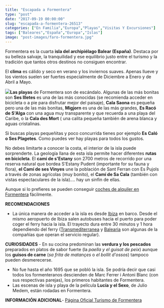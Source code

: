```yaml
---
title: "Escapada a Formentera"
type: "post"
date: "2017-09-19 00:00:00"
slug: "escapada-a-formentera-26513"
categories: ["En Familia","Europa","Playas","Visitas Y Excursiones"]
tags: ["Baleares","España","Europa","Islas"]
image: "post-images/faro-formentera.jpg"
---
```


Formentera es la cuarta **isla del archipiélago Balear (España)**. Destaca por su belleza salvaje, la tranquilidad y ese equilibrio justo entre el turismo y la tradición que tantos otros destinos no consiguen encontrar.  
  
El **clima** es cálido y seco en verano y los inviernos suaves. Apenas llueve y los vientos suelen ser fuertes especialmente de Diciembre a Enero y de Abril a Mayo.  
  
![](post-images/faro-formentera.jpg)**Las playas** de Formentera son de escándalo. Algunas de las más bonitas son **Ses Illetes** es una de las más conocidas (se recomienda acceder en bicicleta o a pie para disfrutar mejor del paisaje), **Cala Saona** es pequeña pero una de las más bonitas, **Migjorn** es una de las más grandes, **Es Racó de S'Alga** con una agua muy transparente y que recuerda a una playa del Caribe, o la **Cala des Mort** ( una calita pequeña también de arena blanca y aguas cristalinas.  
  
Si buscas playas pequeñitas y poco concurrida tienes por ejemplo **Es Caló o Ses Plagetes**. Como puedes ver hay playas para todos los gustos.  
  
No debes limitarte a conocer la costa, el interior de la isla puede sorprenderte. La geología llana de esta isla permite hacer diferentes **rutas en bicicleta**. El **camí de s'Estany** son 2700 metros de recorrido por una reserva natural que bordea S'Estany Pudent (importante for su fauna y flora), **el Camí de ses Vinyes** une la población de Sant Ferran con Es Pujols a través de zonas agrícolas (muy bonito), el **Camí de Sa Cala** (también con vistas espectaculares de la isla).... hay un sinfin de ellas.  
  
Aunque si lo prefieres se pueden conseguir [coches de alquiler en Formentera](https://www.formenteramotorent.com/es/alquiler-coche-formentera/) fácilmente.  
  
**RECOMENDACIONES**

- La única manera de acceder a la isla es desde [Ibiza](http://www.missviajes.com/escapada-a-ibiza-de-3-dias/) en barco. Desde el mismo aeropuerto de Ibiza salen autobuses hacia el puerto para poder coger el ferry hacia la isla. El trayecto dura entre 30 minutos y 1 hora dependiendo del ferry ([Transmediterranea](http://www.transmediterranea.es) y [Balearia](http://www.balearia.com) son algunas de la compañías que operan el servicio regular).

**CURIOSIDADES** - En su cocina predominan las **verdura y los pescados** preparados en platos de sabor fuerte (la *paella y el guisat de peix*) aunque los **guisos de carne** (*sa frita de matançes* o *el bollit d'ossos*) tampoco pueden desmerecerse.
- No fue hasta el año 1695 que se pobló la isla. Se podría decir que casi todos los formenteranos descienden de Marc Ferrer i Antoni Blanc (con sus respectivas parejas), los primeros habitantes de Formentera.
- Las escenas de isla y playa de la película **Lucía y el Sexo**, de Julio Medem, están rodadas en Formentera.

   
  
**INFORMACIÓN ADICIONAL**- [Página Oficial Turismo de Formentera](http://www.formentera.es/beta/)